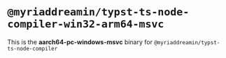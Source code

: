 # `@myriaddreamin/typst-ts-node-compiler-win32-arm64-msvc`

This is the **aarch64-pc-windows-msvc** binary for `@myriaddreamin/typst-ts-node-compiler`
